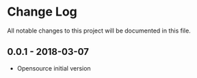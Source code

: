 # Change Log
All notable changes to this project will be documented in this file.

## 0.0.1 - 2018-03-07
- Opensource initial version
